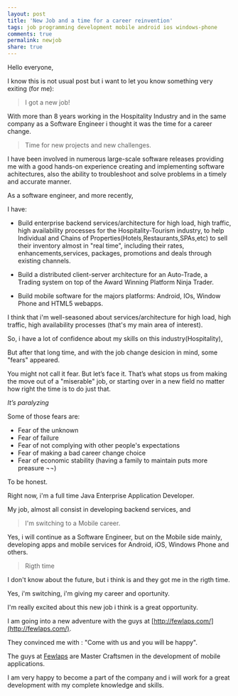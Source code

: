 ```yaml
---
layout: post
title: 'New Job and a time for a career reinvention'
tags: job programming development mobile android ios windows-phone
comments: true
permalink: newjob
share: true
---
```


Hello everyone,

I know this is not usual post but i want to let you know something very exiting (for me):

> I got a new job!

With more than 8 years working in the Hospitality Industry and in the same company as a Software Engineer i thought it was the time for a career change. 

> Time for new projects and new challenges. 

I have been involved in numerous large-scale software releases providing me with a good hands-on experience creating and implementing software achitectures, also the ability to troubleshoot and solve problems in a timely and accurate manner.

As a software engineer, and more recently, 

I have:

* Build enterprise backend services/architecture for high load, high traffic, high availability processes for the Hospitality-Tourism industry, to help Individual and Chains of Properties(Hotels,Restaurants,SPAs,etc) to sell their inventory almost in "real time", including their rates, enhancements,services, packages, promotions and deals through existing channels.  

* Build a distributed client-server architecture for an Auto-Trade, a Trading system on top of the Award Winning Platform Ninja Trader.

* Build mobile software for the majors platforms: Android, IOs, Window Phone and HTML5 webapps.

I think that i'm well-seasoned about services/architecture for high load, high traffic,
high availability processes (that's my main area of interest).

So, i have a lot of confidence about my skills on this industry(Hospitality), 

But after that long time, and with the job change desicion in mind, some "fears" appeared.

You might not call it fear. But let’s face it. That’s what stops us from making the move out of a "miserable" job, or starting over in a new field no matter how right the time is to do just that. 

*It’s paralyzing* 

Some of those fears are:

* Fear of the unknown
* Fear of failure
* Fear of not complying with other people's expectations
* Fear of making a bad career change choice
* Fear of economic stability (having a family to maintain puts more preasure ¬¬)

To be honest. 

Right now, i'm a full time Java Enterprise Application Developer.

My job, almost all consist in developing backend services, and

> I'm switching to a Mobile career.

Yes, i will continue as a Software Engineer, but on the Mobile side mainly, developing apps and mobile services for Android, iOS, Windows Phone and others.

> Rigth time

I don't know about the future, but i think is and they got me in the rigth time.

Yes, i'm switching, i'm giving my career and oportunity.

I'm really excited about this new job i think is a great opportunity. 

I am going into a new adventure with the guys at [http://fewlaps.com/](http://fewlaps.com/). 

They convinced me with : "Come with us and you will be happy".

The guys at [Fewlaps](http://fewlaps.com/) are Master Craftsmen in the development of mobile applications.

I am very happy to become a part of the company and i will work for a great development with my complete knowledge and skills.




